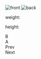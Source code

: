 <!DOCTYPE html>

<html lang="en">
<head>
  <meta charset="UTF-8">
  <meta name="viewport"
        content="width=device-width, user-scalable=no, initial-scale=1.0, maximum-scale=1.0, minimum-scale=1.0">
  <meta http-equiv="X-UA-Compatible" content="ie=edge">
  <style>
  * {
  box-sizing: border-box;
  margin: 0;
  padding: 0;
  user-select:none;
}

body {
  display: flex;
  font-family: sans-serif;
  justify-content: center;
}

.pokedex {
  align-items: flex-end;
  display: flex;
  height: 500px;
  margin: 50px;
  width: 800px;
}

.left-container,
.right-container {
  border: 3px solid black;
  width: 50%;
}

.right-container {
  border-left: none;
}

.left-container {
  background: #E71D23;
  height: 100%;
  width: calc(50% + 50px);
}

.left-container__top-section {
  border-bottom: 3px solid black;
  display: flex;
  height: 50px;
  padding: 8px;
}

.top-section__blue {
  background: radial-gradient(farthest-corner at 10px 10px, white, #369CD4, #369CD4);
  border-radius: 50%;
  border: 2px solid white;
  box-shadow: 0 0 2px 2px rgba(0,0,0,.5);
  height: 30px;
  width: 30px;
}

.top-section__small-buttons {
  display: flex;
  margin: 0 25px;
}

.top-section__red,
.top-section__yellow,
.top-section__green {
  border-radius: 50%;
  border: 1px solid black;
  height: 10px;
  margin-right: 5px;
  width: 10px;
}

.left-container__main-section-container {
  display: flex;
  height: calc(100% - 50px);
}

.left-container__main-section {
  height: 100%;
  padding: 25px;
  width: 500px;
}

.main-section__white {
  background: #DEDEDE;
  border: 3px solid black;
  box-shadow: inset 0 0 3px 3px rgba(0,0,0,.3);
  height: 325px;
}

.main-section__black {
  background: black;
  height: calc(100% - 50px);
  margin: 25px;
  padding: 10px;
  width: calc(100% - 50px);
}

.main-screen {
  border-radius: 15px;
  height: 100%;
  padding: 15px;
}

.screen__header {
  align-items: center;
  display: flex;
  justify-content: space-between;
}

.poke-name {
  color: white;
  font-size: 25px;
  font-weight: bold;
}

.poke-id {
  color: rgba(0,0,0,.5);
  font-size: 20px;
}

.screen__image {
  display: flex;
  justify-content: space-around;
}

.poke-front-image,
.poke-back-image {
  height: 96px;
  width: 96px;
}

.screen__description {
  display: flex;
  height: 100px;
  justify-content: space-around;
}

.screen__stats {
  background: rgba(0,0,0,.3);
  border-radius: 5px;
  color: white;
  display: flex;
  flex-direction: column;
  height: 100%;
  justify-content: space-between;
  padding: 20px 15px;
}

.stats__types {
  height: 100%;
  padding: 5px;
}

.poke-type-one,
.poke-type-two {
  background: rgba(255,255,255,.3);
  border-radius: 25px;
  display: block;
  margin-bottom: 10px;
  padding: 10px;
  text-align: center;
}

.left-container__controllers {
  align-items: center;
  display: flex;
  justify-content: space-around;
  margin: 10px 25px 0;
}

.controllers__d-pad {
  display: grid;
  grid-template-columns: repeat(3, 1fr);
  grid-template-rows: repeat(3, 1fr);
}

.d-pad__cell {
  background: black;
  box-shadow: 0 0 2px 2px rgba(0,0,0, .3);
  height: 25px;
  width: 25px;
}

.d-pad__cell.top {
  border-left: 1px solid dimgrey;
  border-radius: 5px 5px 0 0;
  border-right: 1px solid dimgrey;
  border-top: 1px solid dimgrey;
  grid-column: 2 / span 1;
  grid-row: 1 / span 1;
}

.d-pad__cell.left {
  border-bottom: 1px solid dimgrey;
  border-left: 1px solid dimgrey;
  border-radius: 5px 0 0 5px;
  border-top: 1px solid dimgrey;
  grid-column: 1 / span 1;
  grid-row: 2 / span 1;
}

.d-pad__cell.middle {
  grid-column: 2 / span 1;
  grid-row: 2 / span 1;
}

.d-pad__cell.right {
  border-bottom: 1px solid dimgrey;
  border-radius: 0 5px 5px 0;
  border-right: 1px solid dimgrey;
  border-top: 1px solid dimgrey;
  grid-column: 3 / span 1;
  grid-row: 2 / span 1;
}

.d-pad__cell.bottom {
  border-bottom: 1px solid dimgrey;
  border-left: 1px solid dimgrey;
  border-radius: 0 0 5px 5px;
  border-right: 1px solid dimgrey;
  grid-column: 2 / span 1;
  grid-row: 3 / span 1;
}

.controllers__buttons {
  display: flex;
  justify-content: space-around;
  width: 100px;
}

.buttons__button {
  align-items: center;
  background: black;
  border-radius: 50%;
  border: 1px solid dimgrey;
  box-shadow: 0 0 2px 2px rgba(0,0,0, .3);
  color: rgba(255,255,255,.75);
  display: flex;
  height: 35px;
  justify-content: center;
  width: 35px;
}

.buttons__button:first-child {
  margin-top: 5px;
}

.buttons__button:last-child {
  margin-top: -5px;
}


.left-container__right {
  border-left: 3px solid black;
  display: flex;
  flex-direction: column;
  height: 100%;
  justify-content: space-between;
  width: 50px;
}

.left-container__hinge {
  background: linear-gradient(to right, #7F100F, #E71D23, #E71D23, #7F100F);
  height: 75px;
  width: 100%;
}

.left-container__hinge:first-child {
  border-bottom: 3px solid black;
}

.left-container__hinge:last-child {
  border-top: 3px solid black;
}

.top-section__red {
  background: #7F100F;
}

.top-section__yellow {
  background: #EDF18E;
}

.top-section__green {
  background: #33915A;
}

.right-container {
  background: #E71D23;
  height: calc(100% - 50px);
  padding: 25px;
  width: calc(50% - 50px);
}

.right-container__black {
  background: black;
  box-shadow: 0 0 2px 2px rgba(0,0,0,.3);
  height: 300px;
  padding: 10px;
}

.right-container__screen {
  background: #43B0F2;
  border-radius: 15px;
  display: flex;
  flex-direction: column;
  flex-wrap: wrap;
  height: 100%;
  padding: 15px 15px 0;
}

.list-item {
  align-items: center;
  color: white;
  cursor: pointer;
  display: flex;
  font-size: 12px;
  height: 25px;
  overflow-x: hidden;
  padding-left: 5px;
  width: 50%;
}

.list-item:hover {
  background: #85cbf2;
  color: black;
}

.list-item:active {
  background: #1280f2;
  color: white;
}

.right-container__buttons {
  display: flex;
  justify-content: space-around;
  margin-top: 25px;
}

.left-button,
.right-button {
  align-items: center;
  background: #DEDEDE;
  border-radius: 3px;
  border: 2px solid black;
  box-shadow: 0 0 2px 2px rgba(0,0,0,.3);
  cursor: pointer;
  display: flex;
  font-weight: bold;
  height: 30px;
  justify-content: center;
  text-transform: uppercase;
  width: 100px;
}

.left-button:hover,
.right-button:hover {
  background: white;
}

.left-button:active,
.right-button:active {
  box-shadow: inset 0 0 2px 2px rgba(0,0,0,.3);
}


.hide {
  display: none;
}

.normal {
  background: #BABAAE;
}

.fighting {
  background: #A75543;
}

.flying {
  background: #78A2FF;
}

.poison {
  background: #A95CA0;
}

.ground {
  background: #EECC55;
}

.rock {
  background: #CCBD72;
}

.bug {
  background: #C2D21E;
}

.ghost {
  background: #7975D7;
}

.steel {
  background: #C4C2DB;
}

.fire {
  background: #FA5643;
}

.water {
  background: #56ADFF;
}

.grass {
  background: #8CD750;
}

.electric {
  background: #FDE139;
}

.psychic {
  background: #FA65B4;
}

.ice {
  background: #96F1FF;
}

.dragon {
  background: #8673FF;
}

.dark {
  background: #8D6855;
}

.fairy {
  background: #F9AEFF;
}
  </style>
  <title>Pokedex</title>
</head>
<body>
<div class="pokedex">
  <div class="left-container">
    <div class="left-container__top-section">
      <div class="top-section__blue"></div>
      <div class="top-section__small-buttons">
        <div class="top-section__red"></div>
        <div class="top-section__yellow"></div>
        <div class="top-section__green"></div>
      </div>
    </div>
    <div class="left-container__main-section-container">
      <div class="left-container__main-section">
        <div class="main-section__white">
          <div class="main-section__black">
            <div class="main-screen hide">
              <div class="screen__header">
                <span class="poke-name"></span>
                <span class="poke-id"></span>
              </div>
              <div class="screen__image">
                <img src="" class="poke-front-image" alt="front">
                <img src="" class="poke-back-image" alt="back">
              </div>
              <div class="screen__description">
                <div class="stats__types">
                  <span class="poke-type-one"></span>
                  <span class="poke-type-two"></span>
                </div>
                <div class="screen__stats">
                  <p class="stats__weight">
                    weight: <span class="poke-weight"></span>
                  </p>
                  <p class="stats__height">
                    height: <span class="poke-height"></span>
                  </p>
                </div>
              </div>
            </div>
          </div>
        </div>
        <div class="left-container__controllers">
          <div class="controllers__d-pad">
            <div class="d-pad__cell top"></div>
            <div class="d-pad__cell left"></div>
            <div class="d-pad__cell middle"></div>
            <div class="d-pad__cell right"></div>
            <div class="d-pad__cell bottom"></div>
          </div>
          <div class="controllers__buttons">
            <div class="buttons__button">B</div>
            <div class="buttons__button">A</div>
          </div>
        </div>
      </div>
      <div class="left-container__right">
        <div class="left-container__hinge"></div>
        <div class="left-container__hinge"></div>
      </div>
    </div>
  </div>
  <div class="right-container">
    <div class="right-container__black">
      <div class="right-container__screen">
        <div class="list-item"></div>
        <div class="list-item"></div>
        <div class="list-item"></div>
        <div class="list-item"></div>
        <div class="list-item"></div>
        <div class="list-item"></div>
        <div class="list-item"></div>
        <div class="list-item"></div>
        <div class="list-item"></div>
        <div class="list-item"></div>
        <div class="list-item"></div>
        <div class="list-item"></div>
        <div class="list-item"></div>
        <div class="list-item"></div>
        <div class="list-item"></div>
        <div class="list-item"></div>
        <div class="list-item"></div>
        <div class="list-item"></div>
        <div class="list-item"></div>
        <div class="list-item"></div>
      </div>
    </div>
    <div class="right-container__buttons">
      <div class="left-button">Prev</div>
      <div class="right-button">Next</div>
    </div>
  </div>
</div>
<script>


// DOM Objects
const mainScreen = document.querySelector('.main-screen');
const pokeName = document.querySelector('.poke-name');
const pokeId = document.querySelector('.poke-id');
const pokeFrontImage = document.querySelector('.poke-front-image');
const pokeBackImage = document.querySelector('.poke-back-image');
const pokeTypeOne = document.querySelector('.poke-type-one');
const pokeTypeTwo = document.querySelector('.poke-type-two');
const pokeWeight = document.querySelector('.poke-weight');
const pokeHeight = document.querySelector('.poke-height');
const pokeListItems = document.querySelectorAll('.list-item');
const leftButton = document.querySelector('.left-button');
const rightButton = document.querySelector('.right-button');


// constants and variables
const TYPES = [
  'normal', 'fighting', 'flying',
  'poison', 'ground', 'rock',
  'bug', 'ghost', 'steel',
  'fire', 'water', 'grass',
  'electric', 'psychic', 'ice',
  'dragon', 'dark', 'fairy'
];
let prevUrl = null;
let nextUrl = null;


// Functions
const capitalize = (str) => str[0].toUpperCase() + str.substr(1);

const resetScreen = () => {
  mainScreen.classList.remove('hide');
  for (const type of TYPES) {
    mainScreen.classList.remove(type);
  }
};

const fetchPokeList = url => {
  fetch(url)
    .then(res => res.json())
    .then(data => {
      const { results, previous, next } = data;
      prevUrl = previous;
      nextUrl = next;

      for (let i = 0; i < pokeListItems.length ; i++) {
        const pokeListItem = pokeListItems[i];
        const resultData = results[i];

        if (resultData) {
          const { name, url } = resultData;
          const urlArray = url.split('/');
          const id = urlArray[urlArray.length - 2];
          pokeListItem.textContent = id + '. ' + capitalize(name);
        } else {
          pokeListItem.textContent = '';
        }
      }
    });
};

const fetchPokeData = id => {
  fetch(`https://pokeapi.co/api/v2/pokemon/${id}`)
    .then(res => res.json())
    .then(data => {
      resetScreen();

      const dataTypes = data['types'];
      const dataFirstType = dataTypes[0];
      const dataSecondType = dataTypes[1];
      pokeTypeOne.textContent = capitalize(dataFirstType['type']['name']);
      if (dataSecondType) {
        pokeTypeTwo.classList.remove('hide');
        pokeTypeTwo.textContent = capitalize(dataSecondType['type']['name']);
      } else {
        pokeTypeTwo.classList.add('hide');
        pokeTypeTwo.textContent = '';
      }
      mainScreen.classList.add(dataFirstType['type']['name']);

      pokeName.textContent = capitalize(data['name']);
      pokeId.textContent = '#' + data['id'].toString().padStart(3, '0');
      pokeWeight.textContent = data['weight'];
      pokeHeight.textContent = data['height'];
      pokeFrontImage.src = data['sprites']['front_default'] || '';
      pokeBackImage.src = data['sprites']['back_default'] || '';
    });
};

const handleLeftButtonClick = () => {
  if (prevUrl) {
    fetchPokeList(prevUrl);
  }
};

const handleRightButtonClick = () => {
  if (nextUrl) {
    fetchPokeList(nextUrl);
  }
};

const handleListItemClick = (e) => {
  if (!e.target) return;

  const listItem = e.target;
  if (!listItem.textContent) return;

  const id = listItem.textContent.split('.')[0];
  fetchPokeData(id);
};


// adding event listeners
leftButton.addEventListener('click', handleLeftButtonClick);
rightButton.addEventListener('click', handleRightButtonClick);
for (const pokeListItem of pokeListItems) {
  pokeListItem.addEventListener('click', handleListItemClick);
}


// initialize App
fetchPokeList('https://pokeapi.co/api/v2/pokemon?offset=0&limit=20');
</script>
</body>
</html>
